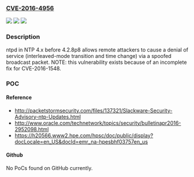 ### [CVE-2016-4956](https://cve.mitre.org/cgi-bin/cvename.cgi?name=CVE-2016-4956)
![](https://img.shields.io/static/v1?label=Product&message=n%2Fa&color=blue)
![](https://img.shields.io/static/v1?label=Version&message=n%2Fa&color=blue)
![](https://img.shields.io/static/v1?label=Vulnerability&message=n%2Fa&color=brighgreen)

### Description

ntpd in NTP 4.x before 4.2.8p8 allows remote attackers to cause a denial of service (interleaved-mode transition and time change) via a spoofed broadcast packet.  NOTE: this vulnerability exists because of an incomplete fix for CVE-2016-1548.

### POC

#### Reference
- http://packetstormsecurity.com/files/137321/Slackware-Security-Advisory-ntp-Updates.html
- http://www.oracle.com/technetwork/topics/security/bulletinapr2016-2952098.html
- https://h20566.www2.hpe.com/hpsc/doc/public/display?docLocale=en_US&docId=emr_na-hpesbhf03757en_us

#### Github
No PoCs found on GitHub currently.

